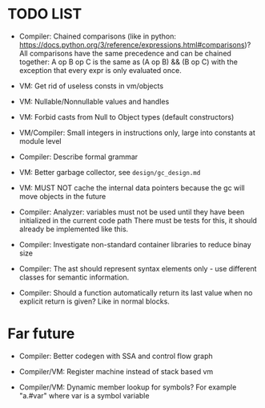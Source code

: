 TODO LIST
=========

- Compiler: Chained comparisons (like in python: https://docs.python.org/3/reference/expressions.html#comparisons)?  
            All comparisons have the same precedence and can be chained together:
            A op B op C is the same as (A op B) && (B op C) with the exception that every expr is only evaluated once.

- VM: Get rid of useless consts in vm/objects

- VM: Nullable/Nonnullable values and handles

- VM: Forbid casts from Null to Object types (default constructors)

- VM/Compiler: Small integers in instructions only, large into constants at module level

- Compiler: Describe formal grammar

- VM: Better garbage collector, see `design/gc_design.md`

- VM: MUST NOT cache the internal data pointers because the gc will move objects in the future

- Compiler: Analyzer: variables must not be used until they have been initialized in the current code path
            There must be tests for this, it should already be implemented like this.

- Compiler: Investigate non-standard container libraries to reduce binay size

- Compiler: The ast should represent syntax elements only - use different classes for semantic information.

- Compiler: Should a function automatically return its last value when no explicit return is given? Like in normal blocks.


Far future
==========

- Compiler: Better codegen with SSA and control flow graph

- Compiler/VM: Register machine instead of stack based vm

- Compiler/VM: Dynamic member lookup for symbols? For example "a.#var" where var is a symbol variable
